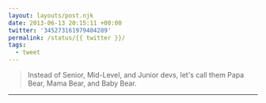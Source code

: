 ```yaml
---
layout: layouts/post.njk
date: 2013-06-13 20:15:11 +00:00
twitter: '345273161979404289'
permalink: /status/{{ twitter }}/
tags: 
  - tweet
---
```


> Instead of Senior, Mid-Level, and Junior devs, let's call them Papa Bear, Mama Bear, and Baby Bear.

---
